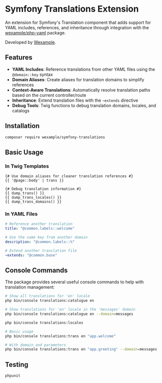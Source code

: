 # Symfony Translations Extension

An extension for Symfony's Translation component that adds support for YAML includes, references, and inheritance through integration with the [wexample/php-yaml](https://github.com/wexample/php-yaml) package.

Developed by [Wexample](https://wexample.com).

## Features

- **YAML Includes**: Reference translations from other YAML files using the `@domain::key` syntax
- **Domain Aliases**: Create aliases for translation domains to simplify references
- **Context-Aware Translations**: Automatically resolve translation paths based on the current controller/route
- **Inheritance**: Extend translation files with the `~extends` directive
- **Debug Tools**: Twig functions to debug translation domains, locales, and catalogs

## Installation

```bash
composer require wexample/symfony-translations
```

## Basic Usage

### In Twig Templates

```twig
{# Use domain aliases for cleaner translation references #}
{{ '@page::body' | trans }}

{# Debug translation information #}
{{ dump_trans() }}
{{ dump_trans_locales() }}
{{ dump_trans_domains() }}
```

### In YAML Files

```yaml
# Reference another translation
title: "@common.labels::welcome"

# Use the same key from another domain
description: "@common.labels::%"

# Extend another translation file
~extends: "@common.base"
```

## Console Commands

The package provides several useful console commands to help with translation management:

```bash
# Show all translations for 'en' locale
php bin/console translations:catalogue en

# Show translations for 'en' locale in the 'messages' domain
php bin/console translations:catalogue en --domain=messages
```

```bash
php bin/console translations:locales
```

```bash
# Basic usage
php bin/console translations:trans en "app.welcome"

# With domain and parameters
php bin/console translations:trans en "app.greeting" --domain=messages --parameters='{"name":"John"}'
```
## Testing

```bash
phpunit
